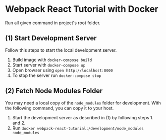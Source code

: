 # Webpack React Tutorial with Docker

Run all given command in project's root folder.

## (1) Start Development Server

Follow this steps to start the local development server.

1. Build image with `docker-compose build`
2. Start server with `docker-compose up`
3. Open browser using `open http://localhost:8000`
4. To stop the server run `docker-compose stop`
## (2) Fetch Node Modules Folder

You may need a local copy of the `node_modules` folder for development. With the following command, 
you can copy it to your host.

1. Start the development server as described in (1) by following steps 1. and 2.
2. Run `docker webpack-react-tutorial:/development/node_modules node_modules`
